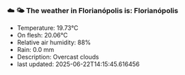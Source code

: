### ☁️ 🌤️  The weather in Florianópolis is: Florianópolis

- Temperature: 19.73°C
- On flesh: 20.06°C
- Relative air humidity: 88%
- Rain: 0.0 mm
- Description: Overcast clouds
- last updated: 2025-06-22T14:15:45.616456
